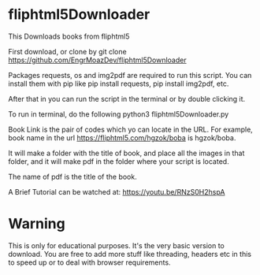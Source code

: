 # fliphtml5Downloader
This Downloads books from fliphtml5

First download, or clone by git clone https://github.com/EngrMoazDev/fliphtml5Downloader

Packages requests, os and img2pdf are required to run this script. 
You can install them with pip like pip install requests, pip install img2pdf, etc.

After that in you can run the script in the terminal or by double clicking it.

To run in terminal, do the following
python3 fliphtml5Downloader.py

Book Link is the pair of codes which yo can locate in the URL. For example, book name in the url https://fliphtml5.com/hgzok/boba is hgzok/boba.

It will make a folder with the title of book, and place all the images in that folder, and it will make pdf in the folder where your script is located.

The name of pdf is the title of the book.

A Brief Tutorial can be watched at: https://youtu.be/RNzS0H2hspA

# Warning
This is only for educational purposes. It's the very basic version to download. You are free to add more stuff like threading, headers etc in this to speed up or to deal with browser requirements.
